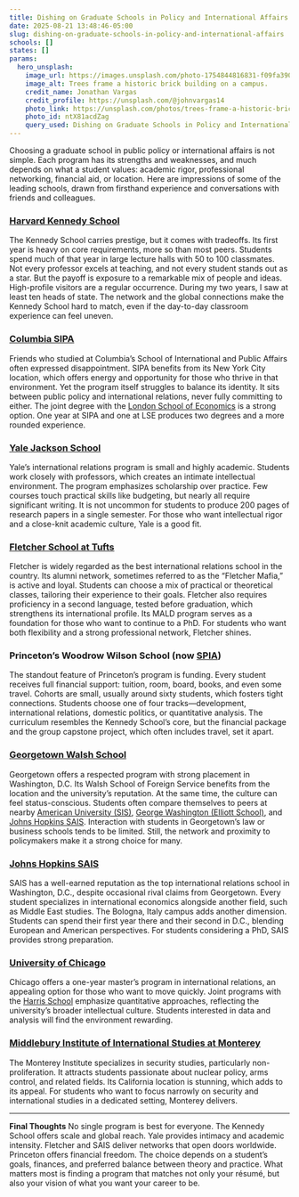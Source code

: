 ```yaml
---
title: Dishing on Graduate Schools in Policy and International Affairs
date: 2025-08-21 13:48:46-05:00
slug: dishing-on-graduate-schools-in-policy-and-international-affairs
schools: []
states: []
params:
  hero_unsplash:
    image_url: https://images.unsplash.com/photo-1754844816831-f09fa390fa54?crop=entropy&cs=tinysrgb&fit=max&fm=jpg&ixid=M3w3OTUzNDN8MHwxfHJhbmRvbXx8fHx8fHx8fDE3NTU4ODEzMjV8&ixlib=rb-4.1.0&q=80&w=1080
    image_alt: Trees frame a historic brick building on a campus.
    credit_name: Jonathan Vargas
    credit_profile: https://unsplash.com/@johnvargas14
    photo_link: https://unsplash.com/photos/trees-frame-a-historic-brick-building-on-a-campus-ntX81acdZag
    photo_id: ntX81acdZag
    query_used: Dishing on Graduate Schools in Policy and International Affairs campus
---
```


Choosing a graduate school in public policy or international affairs is not simple. Each program has its strengths and weaknesses, and much depends on what a student values: academic rigor, professional networking, financial aid, or location. Here are impressions of some of the leading schools, drawn from firsthand experience and conversations with friends and colleagues.

### [Harvard Kennedy School](https://www.hks.harvard.edu/)

The Kennedy School carries prestige, but it comes with tradeoffs. Its first year is heavy on core requirements, more so than most peers. Students spend much of that year in large lecture halls with 50 to 100 classmates. Not every professor excels at teaching, and not every student stands out as a star. But the payoff is exposure to a remarkable mix of people and ideas. High-profile visitors are a regular occurrence. During my two years, I saw at least ten heads of state. The network and the global connections make the Kennedy School hard to match, even if the day-to-day classroom experience can feel uneven.

### [Columbia SIPA](https://www.sipa.columbia.edu/)

Friends who studied at Columbia’s School of International and Public Affairs often expressed disappointment. SIPA benefits from its New York City location, which offers energy and opportunity for those who thrive in that environment. Yet the program itself struggles to balance its identity. It sits between public policy and international relations, never fully committing to either. The joint degree with the [London School of Economics](https://www.lse.ac.uk/) is a strong option. One year at SIPA and one at LSE produces two degrees and a more rounded experience.

### [Yale Jackson School](https://jackson.yale.edu/)

Yale’s international relations program is small and highly academic. Students work closely with professors, which creates an intimate intellectual environment. The program emphasizes scholarship over practice. Few courses touch practical skills like budgeting, but nearly all require significant writing. It is not uncommon for students to produce 200 pages of research papers in a single semester. For those who want intellectual rigor and a close-knit academic culture, Yale is a good fit.

### [Fletcher School at Tufts](https://fletcher.tufts.edu/)

Fletcher is widely regarded as the best international relations school in the country. Its alumni network, sometimes referred to as the “Fletcher Mafia,” is active and loyal. Students can choose a mix of practical or theoretical classes, tailoring their experience to their goals. Fletcher also requires proficiency in a second language, tested before graduation, which strengthens its international profile. Its MALD program serves as a foundation for those who want to continue to a PhD. For students who want both flexibility and a strong professional network, Fletcher shines.

### Princeton’s Woodrow Wilson School (now [SPIA](https://spia.princeton.edu/))

The standout feature of Princeton’s program is funding. Every student receives full financial support: tuition, room, board, books, and even some travel. Cohorts are small, usually around sixty students, which fosters tight connections. Students choose one of four tracks—development, international relations, domestic politics, or quantitative analysis. The curriculum resembles the Kennedy School’s core, but the financial package and the group capstone project, which often includes travel, set it apart.

### [Georgetown Walsh School](https://sfs.georgetown.edu/)

Georgetown offers a respected program with strong placement in Washington, D.C. Its Walsh School of Foreign Service benefits from the location and the university’s reputation. At the same time, the culture can feel status-conscious. Students often compare themselves to peers at nearby [American University (SIS)](https://www.american.edu/sis/), [George Washington (Elliott School)](https://elliott.gwu.edu/), and [Johns Hopkins SAIS](https://sais.jhu.edu/). Interaction with students in Georgetown’s law or business schools tends to be limited. Still, the network and proximity to policymakers make it a strong choice for many.

### [Johns Hopkins SAIS](https://sais.jhu.edu/)

SAIS has a well-earned reputation as the top international relations school in Washington, D.C., despite occasional rival claims from Georgetown. Every student specializes in international economics alongside another field, such as Middle East studies. The Bologna, Italy campus adds another dimension. Students can spend their first year there and their second in D.C., blending European and American perspectives. For students considering a PhD, SAIS provides strong preparation.

### [University of Chicago](https://www.uchicago.edu/)

Chicago offers a one-year master’s program in international relations, an appealing option for those who want to move quickly. Joint programs with the [Harris School](https://harris.uchicago.edu/) emphasize quantitative approaches, reflecting the university’s broader intellectual culture. Students interested in data and analysis will find the environment rewarding.

### [Middlebury Institute of International Studies at Monterey](https://www.middlebury.edu/institute/)

The Monterey Institute specializes in security studies, particularly non-proliferation. It attracts students passionate about nuclear policy, arms control, and related fields. Its California location is stunning, which adds to its appeal. For students who want to focus narrowly on security and international studies in a dedicated setting, Monterey delivers.

---

**Final Thoughts**
No single program is best for everyone. The Kennedy School offers scale and global reach. Yale provides intimacy and academic intensity. Fletcher and SAIS deliver networks that open doors worldwide. Princeton offers financial freedom. The choice depends on a student’s goals, finances, and preferred balance between theory and practice. What matters most is finding a program that matches not only your résumé, but also your vision of what you want your career to be.


